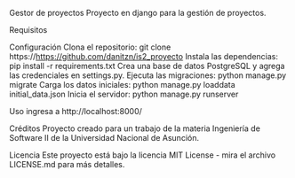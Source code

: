Gestor de proyectos
Proyecto en django para la gestión de proyectos.

Requisitos

Configuración
Clona el repositorio: git clone https://https://github.com/danitzn/is2_proyecto
Instala las dependencias: pip install -r requirements.txt
Crea una base de datos PostgreSQL y agrega las credenciales en settings.py.
Ejecuta las migraciones: python manage.py migrate
Carga los datos iniciales: python manage.py loaddata initial_data.json
Inicia el servidor: python manage.py runserver

Uso
ingresa a http://localhost:8000/

Créditos
Proyecto creado para un trabajo de la materia Ingeniería de Software II de la Universidad Nacional de Asunción.

Licencia
Este proyecto está bajo la licencia MIT License - mira el archivo LICENSE.md para más detalles.

